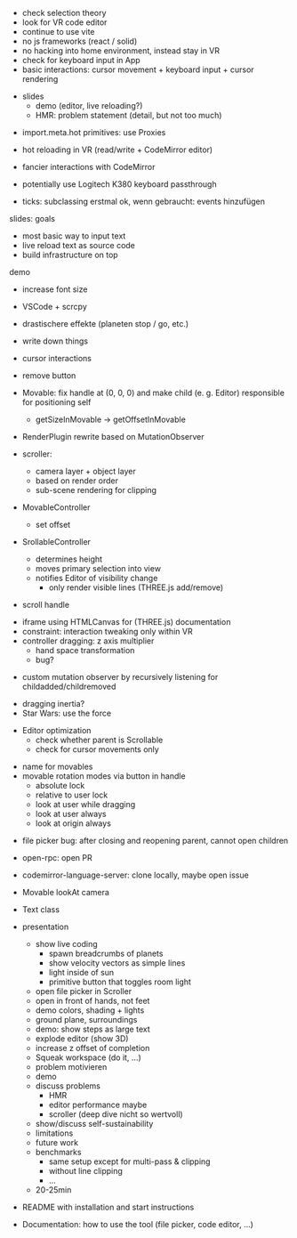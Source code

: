 + check selection theory
+ look for VR code editor
+ continue to use vite
+ no js frameworks (react / solid)
+ no hacking into home environment, instead stay in VR
+ check for keyboard input in App
+ basic interactions: cursor movement + keyboard input + cursor rendering
- slides
  - demo (editor, live reloading?)
  - HMR: problem statement (detail, but not too much)
+ import.meta.hot primitives: use Proxies
+ hot reloading in VR (read/write + CodeMirror editor)

+ fancier interactions with CodeMirror
- potentially use Logitech K380 keyboard passthrough

+ ticks: subclassing erstmal ok, wenn gebraucht: events hinzufügen

slides: goals
- most basic way to input text
- live reload text as source code
- build infrastructure on top

demo
+ increase font size
+ VSCode + scrcpy
+ drastischere effekte (planeten stop / go, etc.)

+ write down things
+ cursor interactions
+ remove button
+ Movable: fix handle at (0, 0, 0) and make child (e. g. Editor) responsible for positioning self
  + getSizeInMovable -> getOffsetInMovable
+ RenderPlugin rewrite based on MutationObserver
+ scroller:
  + camera layer + object layer
  - based on render order
  - sub-scene rendering for clipping
+ MovableController
  + set offset
+ SrollableController
  + determines height
  + moves primary selection into view
  + notifies Editor of visibility change
    + only render visible lines (THREE.js add/remove)
+ scroll handle
- iframe using HTMLCanvas for (THREE.js) documentation
- constraint: interaction tweaking only within VR
- controller dragging: z axis multiplier
  - hand space transformation
  - bug?
+ custom mutation observer by recursively listening for childadded/childremoved
- dragging inertia?
- Star Wars: use the force
+ Editor optimization
  + check whether parent is Scrollable
  + check for cursor movements only
- name for movables
- movable rotation modes via button in handle
  - absolute lock
  - relative to user lock
  - look at user while dragging
  - look at user always
  - look at origin always
+ file picker bug: after closing and reopening parent, cannot open children

- open-rpc: open PR
- codemirror-language-server: clone locally, maybe open issue

- Movable lookAt camera
- Text class

- presentation
  - show live coding
    - spawn breadcrumbs of planets
    - show velocity vectors as simple lines
    + light inside of sun
    + primitive button that toggles room light
  + open file picker in Scroller
  + open in front of hands, not feet
  + demo colors, shading + lights
  + ground plane, surroundings
  - demo: show steps as large text
  - explode editor (show 3D)
  + increase z offset of completion
  + Squeak workspace (do it, ...)

  - problem motivieren
  - demo
  - discuss problems
    - HMR
    - editor performance maybe
    - scroller (deep dive nicht so wertvoll)
  - show/discuss self-sustainability
  - limitations
  - future work
  - benchmarks
    - same setup except for multi-pass & clipping
    - without line clipping
    - ...
  - 20-25min

- README with installation and start instructions
- Documentation: how to use the tool (file picker, code editor, ...)
